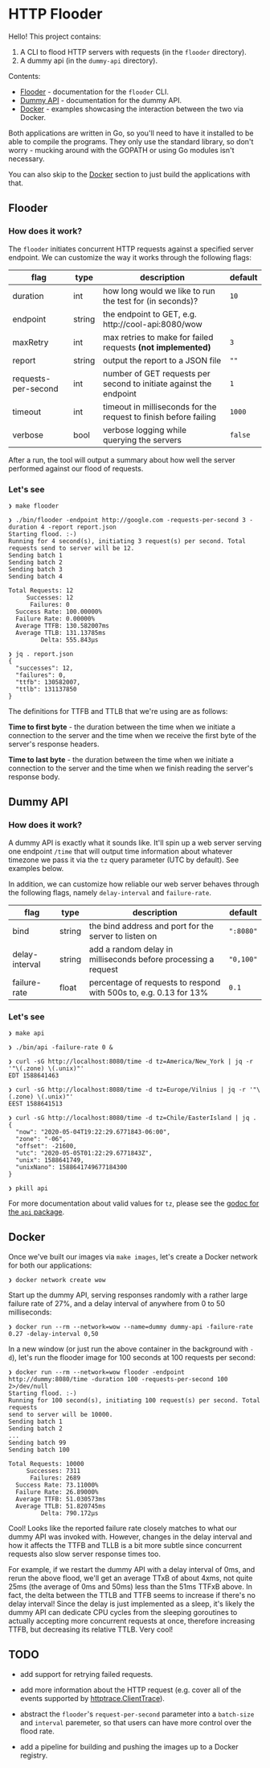 # HTTP Flooder

Hello! This project contains:

1. A CLI to flood HTTP servers with requests (in the `flooder` directory).
1. A dummy api (in the `dummy-api` directory).

Contents:
- [Flooder](#flooder) - documentation for the `flooder` CLI.
- [Dummy API](#dummy-api) - documentation for the dummy API.
- [Docker](#docker) - examples showcasing the interaction between the two via
  Docker.

Both applications are written in Go, so you'll need to have it installed to be
able to compile the programs. They only use the standard library, so don't
worry - mucking around with the GOPATH or using Go modules isn't necessary.

You can also skip to the [Docker](#docker) section to just build the
applications with that.

## Flooder

### How does it work?

The `flooder` initiates concurrent HTTP requests against a specified server
endpoint. We can customize the way it works through the following flags:

| flag                | type   | description                                                        | default |
|---------------------|--------|--------------------------------------------------------------------|---------|
| duration            | int    | how long would we like to run the test for (in seconds)?           | `10`    |
| endpoint            | string | the endpoint to GET, e.g. http://cool-api:8080/wow                 |         |
| maxRetry            | int    | max retries to make for failed requests **(not implemented)**      | `3`     |
| report              | string | output the report to a JSON file                                   | `""`    |
| requests-per-second | int    | number of GET requests per second to initiate against the endpoint | `1`     |
| timeout             | int    | timeout in milliseconds for the request to finish before failing   | `1000`  |
| verbose             | bool   | verbose logging while querying the servers                         | `false` |

After a run, the tool will output a summary about how well the server performed
against our flood of requests.

### Let's see

```console
❯ make flooder

❯ ./bin/flooder -endpoint http://google.com -requests-per-second 3 -duration 4 -report report.json
Starting flood. :-)
Running for 4 second(s), initiating 3 request(s) per second. Total requests send to server will be 12.
Sending batch 1
Sending batch 2
Sending batch 3
Sending batch 4

Total Requests: 12
     Successes: 12
      Failures: 0
  Success Rate: 100.00000%
  Failure Rate: 0.00000%
  Average TTFB: 130.582007ms
  Average TTLB: 131.13785ms
         Delta: 555.843µs

❯ jq . report.json
{
  "successes": 12,
  "failures": 0,
  "ttfb": 130582007,
  "ttlb": 131137850
}
```

The definitions for TTFB and TTLB that we're using are as follows:

**Time to first byte** - the duration between the time when we initiate
a connection to the server and the time when we receive the first byte of the
server's response headers.

**Time to last byte** - the duration between the time when we initiate
a connection to the server and the time when we finish reading the server's
response body.

## Dummy API

### How does it work?

A dummy API is exactly what it sounds like. It'll spin up a web server serving
one endpoint `/time` that will output time information about whatever timezone
we pass it via the `tz` query parameter (UTC by default). See examples below.

In addition, we can customize how reliable our web server behaves through the
following flags, namely `delay-interval` and `failure-rate`.

| flag           | type   | description                                                       | default   |
|----------------|--------|-------------------------------------------------------------------|-----------|
| bind           | string | the bind address and port for the server to listen on             | `":8080"` |
| delay-interval | string | add a random delay in milliseconds before processing a request    | `"0,100"` |
| failure-rate   | float  | percentage of requests to respond with 500s to, e.g. 0.13 for 13% | `0.1`     |

### Let's see

```console
❯ make api

❯ ./bin/api -failure-rate 0 &

❯ curl -sG http://localhost:8080/time -d tz=America/New_York | jq -r '"\(.zone) \(.unix)"'
EDT 1588641463

❯ curl -sG http://localhost:8080/time -d tz=Europe/Vilnius | jq -r '"\(.zone) \(.unix)"'
EEST 1588641513

❯ curl -sG http://localhost:8080/time -d tz=Chile/EasterIsland | jq .
{
  "now": "2020-05-04T19:22:29.6771843-06:00",
  "zone": "-06",
  "offset": -21600,
  "utc": "2020-05-05T01:22:29.6771843Z",
  "unix": 1588641749,
  "unixNano": 1588641749677184300
}

❯ pkill api
```

For more documentation about valid values for `tz`, please see the [godoc for
the `api`
package](https://pkg.go.dev/github.com/andreykaipov/http-flooder/dummy-api/api?tab=doc).

## Docker

Once we've built our images via `make images`, let's create a Docker network for
both our applications:

```console
❯ docker network create wow
```

Start up the dummy API, serving responses randomly with a rather large failure
rate of 27%, and a delay interval of anywhere from 0 to 50 milliseconds:

```console
❯ docker run --rm --network=wow --name=dummy dummy-api -failure-rate 0.27 -delay-interval 0,50
```

In a new window (or just run the above container in the background with `-d`),
let's run the flooder image for 100 seconds at 100 requests per second:

```console
❯ docker run --rm --network=wow flooder -endpoint http://dummy:8080/time -duration 100 -requests-per-second 100 2>/dev/null
Starting flood. :-)
Running for 100 second(s), initiating 100 request(s) per second. Total requests
send to server will be 10000.
Sending batch 1
Sending batch 2
...
Sending batch 99
Sending batch 100

Total Requests: 10000
     Successes: 7311
      Failures: 2689
  Success Rate: 73.11000%
  Failure Rate: 26.89000%
  Average TTFB: 51.030573ms
  Average TTLB: 51.820745ms
         Delta: 790.172µs
```

Cool! Looks like the reported failure rate closely matches to what our dummy API
was invoked with. However, changes in the delay interval and how it affects the
TTFB and TLLB is a bit more subtle since concurrent requests also slow server
response times too.

For example, if we restart the dummy API with a delay interval of 0ms, and rerun
the above flood, we'll get an average TTxB of about 4xms, not quite 25ms (the
average of 0ms and 50ms) less than the 51ms TTFxB above. In fact, the delta
between the TTLB and TTFB seems to increase if there's no delay interval! Since
the delay is just implemented as a sleep, it's likely the dummy API can dedicate
CPU cycles from the sleeping goroutines to actually accepting more concurrent
requests at once, therefore increasing TTFB, but decreasing its relative TTLB.
Very cool!

## TODO

- add support for retrying failed requests.

- add more information about the HTTP request (e.g. cover all of the events
  supported by [httptrace.ClientTrace](https://golang.org/pkg/net/http/httptrace/#ClientTrace)).

- abstract the `flooder`'s `request-per-second` parameter into a `batch-size`
  and `interval` paremeter, so that users can have more control over the flood
  rate.

- add a pipeline for building and pushing the images up to a Docker registry.
